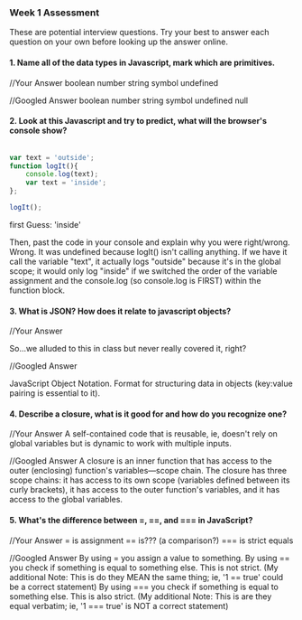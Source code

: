 ### Week 1 Assessment

These are potential interview questions. Try your best to answer each question on your own before looking up the answer online.

#### 1. Name all of the data types in Javascript, mark which are primitives.

  //Your Answer
  boolean
  number
  string
  symbol
  undefined

  //Googled Answer
  boolean
  number
  string
  symbol
  undefined
  null

#### 2. Look at this Javascript and try to predict, what will the browser's console show?

``` javascript

var text = 'outside';
function logIt(){
    console.log(text);
    var text = 'inside';
};

logIt();

```

first Guess:
'inside'

Then, past the code in your console and explain why you were right/wrong.
Wrong.  It was undefined because logIt() isn't calling anything.  If we have it call the variable "text", it actually logs "outside" because it's in the global scope; it would only log "inside" if we switched the order of the variable assignment and the console.log (so console.log is FIRST) within the function block.

#### 3. What is JSON? How does it relate to javascript objects?

  //Your Answer

So...we alluded to this in class but never really covered it, right?

  //Googled Answer

JavaScript Object Notation.  Format for structuring data in objects (key:value pairing is essential to it).

#### 4. Describe a closure, what is it good for and how do you recognize one?

  //Your Answer
A self-contained code that is reusable, ie, doesn't rely on global variables but is dynamic to work with multiple inputs.  

  //Googled Answer
A closure is an inner function that has access to the outer (enclosing) function's variables—scope chain. The closure has three scope chains: it has access to its own scope (variables defined between its curly brackets), it has access to the outer function's variables, and it has access to the global variables.

#### 5. What's the difference between =, ==, and === in JavaScript?

  //Your Answer
= is assignment
== is??? (a comparison?)
=== is strict equals

  //Googled Answer
By using = you assign a value to something.
By using == you check if something is equal to something else. This is not strict. (My additional Note: This is do they MEAN the same thing; ie, '1 == true' could be a correct statement)
By using === you check if something is equal to something else. This is also strict.  (My additional Note: This is are they equal verbatim; ie, '1 === true' is NOT a correct statement)
